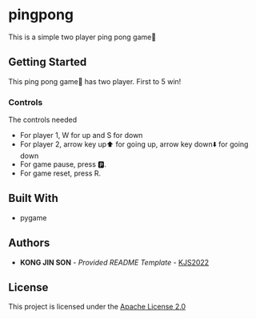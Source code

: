 # pingpong

This is a simple two player ping pong game🏓

## Getting Started

This ping pong game🏓 has two player. First to 5 win!

### Controls

The controls needed
- For player 1, W for up and S for down 
- For player 2, arrow key up⬆️ for going up, arrow key down⬇️ for going down
- For game pause, press 🅿️.
- For game reset, press R.

## Built With
  - pygame
## Authors

  - **KONG JIN SON** - *Provided README Template* -
    [KJS2022](https://github.com/KJS2022)

## License

This project is licensed under the [Apache License 2.0](LICENSE)
